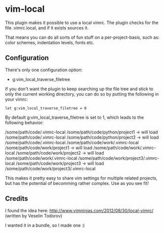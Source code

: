 # vim-local

This plugin makes it possible to use a local vimrc. The plugin checks for the 
file .vimrc.local, and if it exists sources it.

That means you can do all sorts of fun stuff on a per-project-basis, such as: 
color schemes, indentation levels, fonts etc.

## Configuration

There's only one configuration option:

* g:vim_local_traverse_filetree

If you don't want the plugin to keep searching up the file tree and stick to
only the current working directory, you can do so by putting the following in 
your vimrc:

    let g:vim_local_traverse_filetree = 0

By default g:vim_local_traverse_filetree is set to 1, which leads to the
following behavior:

/some/path/code/.vimrc-local
/some/path/code/python/project1 -> will load /some/path/code/.vimrc-local
/some/path/code/python/project2 -> will load /some/path/code/.vimrc-local
/some/path/code/work/.vimrc-local
/some/path/code/work/project1 -> will load /some/path/code/work/.vimrc-local
/some/path/code/work/project2 -> will load /some/path/code/work/.vimrc-local
/some/path/code/work/project3/.vimrc-local
/some/path/code/work/project3 -> will load /some/path/code/work/project3/.vimrc-local

This makes it pretty easy to share vim settings for multiple related projects,
but has the potential of becomming rather complex. Use as you see fit!

## Credits

I found the idea here: http://www.vimninjas.com/2012/08/30/local-vimrc/ (written 
by Veselin Todorov)

I wanted it in a bundle, so I made one :)

